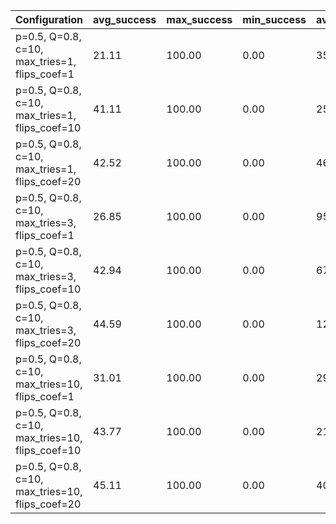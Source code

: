 | Configuration                                   |   avg_success |   max_success |   min_success |   avg_total_flips |   avg_time |   phase_transition |
|-------------------------------------------------|---------------|---------------|---------------|-------------------|------------|--------------------|
| p=0.5, Q=0.8, c=10, max_tries=1, flips_coef=1   |         21.11 |        100.00 |          0.00 |          35420.58 |       6.74 |               3.00 |
| p=0.5, Q=0.8, c=10, max_tries=1, flips_coef=10  |         41.11 |        100.00 |          0.00 |         252638.43 |      46.78 |               3.60 |
| p=0.5, Q=0.8, c=10, max_tries=1, flips_coef=20  |         42.52 |        100.00 |          0.00 |         465681.61 |      77.47 |               3.60 |
| p=0.5, Q=0.8, c=10, max_tries=3, flips_coef=1   |         26.85 |        100.00 |          0.00 |          95555.37 |      23.11 |               3.10 |
| p=0.5, Q=0.8, c=10, max_tries=3, flips_coef=10  |         42.94 |        100.00 |          0.00 |         679798.60 |     109.54 |               3.60 |
| p=0.5, Q=0.8, c=10, max_tries=3, flips_coef=20  |         44.59 |        100.00 |          0.00 |        1272256.00 |     172.93 |               3.70 |
| p=0.5, Q=0.8, c=10, max_tries=10, flips_coef=1  |         31.01 |        100.00 |          0.00 |         293955.91 |      59.20 |               3.20 |
| p=0.5, Q=0.8, c=10, max_tries=10, flips_coef=10 |         43.77 |        100.00 |          0.00 |        2114890.19 |     282.78 |               3.70 |
| p=0.5, Q=0.8, c=10, max_tries=10, flips_coef=20 |         45.11 |        100.00 |          0.00 |        4028038.38 |     466.54 |               3.70 |